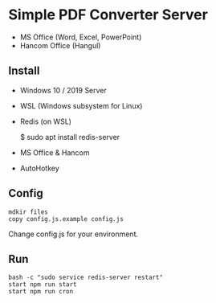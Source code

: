 
Simple PDF Converter Server
================================

* MS Office (Word, Excel, PowerPoint)
* Hancom Office (Hangul)


Install
------------

* Windows 10 / 2019 Server
* WSL (Windows subsystem for Linux)
* Redis (on WSL)

    $ sudo apt install redis-server

* MS Office & Hancom
* AutoHotkey

Config
----------
	
	mdkir files
	copy config.js.example config.js

Change config.js for your environment.

Run
----------

	bash -c "sudo service redis-server restart"
	start npm run start
	start npm run cron
